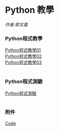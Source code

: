 # Python 教學
*作者:郭文嘉*
<br/>
### Python程式教學
[Python程式教學01](./file/tutorial01.md)<br/>
[Python程式教學02](./file/tutorial02.md)<br/>
[Python程式教學03](./file/tutorial03.md)<br/>
<br/>
### Python程式測驗
[Python程式測驗](./file/problem.md)<br/>
<br/>
### 附件
[Code](./file/code)<br/>
<br/>
